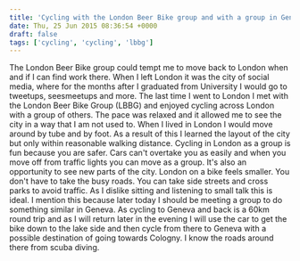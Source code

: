 ```yaml
---
title: 'Cycling with the London Beer Bike group and with a group in Geneva'
date: Thu, 25 Jun 2015 08:36:54 +0000
draft: false
tags: ['cycling', 'cycling', 'lbbg']
---
```


The London Beer Bike group could tempt me to move back to London when and if I can find work there. When I left London it was the city of social media, where for the months after I graduated from University I would go to tweetups, seesmeetups and more. The last time I went to London I met with the London Beer Bike Group (LBBG) and enjoyed cycling across London with a group of others. The pace was relaxed and it allowed me to see the city in a way that I am not used to. When I lived in London I would move around by tube and by foot. As a result of this I learned the layout of the city but only within reasonable walking distance. Cycling in London as a group is fun because you are safer. Cars can't overtake you as easily and when you move off from traffic lights you can move as a group. It's also an opportunity to see new parts of the city. London on a bike feels smaller. You don't have to take the busy roads. You can take side streets and cross parks to avoid traffic. As I dislike sitting and listening to small talk this is ideal. I mention this because later today I should be meeting a group to do something similar in Geneva. As cycling to Geneva and back is a 60km round trip and as I will return later in the evening I will use the car to get the bike down to the lake side and then cycle from there to Geneva with a possible destination of going towards Cologny. I know the roads around there from scuba diving.